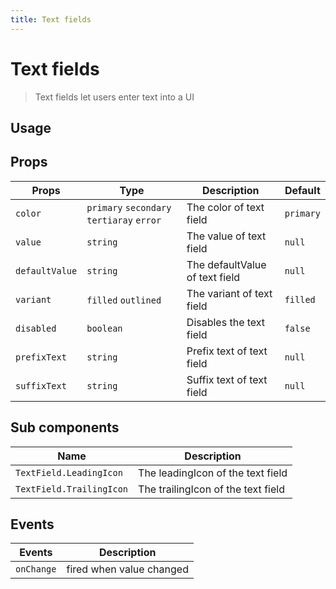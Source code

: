 ```yaml
---
title: Text fields
---
```


# Text fields

> Text fields let users enter text into a UI

## Usage

<usage name="text-fields"></usage>

## Props

| Props          | Type                                      | Description                    | Default   |
| -------------- | ----------------------------------------- | ------------------------------ | --------- |
| `color`        | `primary` `secondary` `tertiaray` `error` | The color of text field        | `primary` |
| `value`        | `string`                                  | The value of text field        | `null`    |
| `defaultValue` | `string`                                  | The defaultValue of text field | `null`    |
| `variant`      | `filled` `outlined`                       | The variant of text field      | `filled`  |
| `disabled`     | `boolean`                                 | Disables the text field        | `false`   |
| `prefixText`   | `string`                                  | Prefix text of text field      | `null`    |
| `suffixText`   | `string`                                  | Suffix text of text field      | `null`    |

## Sub components

| Name                     | Description                        |
| ------------------------ | ---------------------------------- |
| `TextField.LeadingIcon`  | The leadingIcon of the text field  |
| `TextField.TrailingIcon` | The trailingIcon of the text field |

## Events

| Events     | Description              |
| ---------- | ------------------------ |
| `onChange` | fired when value changed |
